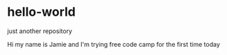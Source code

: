 # hello-world
just another repository

Hi my name is Jamie and I'm trying free code camp for the first time today
